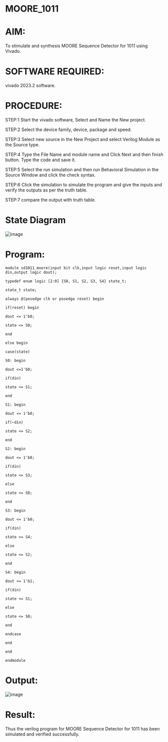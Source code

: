 # MOORE_1011
# AIM:
To stimulate and synthesis MOORE Sequence Detector for 1011 using Vivado.

# SOFTWARE REQUIRED:
vivado 2023.2 software.

# PROCEDURE:
STEP:1 Start the vivado software, Select and Name the New project.

STEP:2 Select the device family, device, package and speed.

STEP:3 Select new source in the New Project and select Verilog Module as the Source type.

STEP:4 Type the File Name and module name and Click Next and then finish button. Type the code and save it.

STEP:5 Select the run simulation and then run Behavioral Simulation in the Source Window and click the check syntax.

STEP:6 Click the simulation to simulate the program and give the inputs and verify the outputs as per the truth table.

STEP:7 compare the output with truth table.


# State Diagram
![image](https://github.com/RESMIRNAIR/MOORE_1011/assets/154305926/4c056127-254f-4b9a-88d1-5486b2577ba3)
# Program:
```
module sd1011_moore(input bit clk,input logic reset,input logic din,output logic dout);

typedef enum logic [2:0] {S0, S1, S2, S3, S4} state_t;

state_t state;

always @(posedge clk or posedge reset) begin

if(reset) begin

dout <= 1'b0;

state <= S0;

end

else begin

case(state)

S0: begin

dout <=1'b0;

if(din)

state <= S1;

end

S1: begin

dout <= 1'b0;

if(~din)

state <= S2;

end

S2: begin

dout <= 1'b0;

if(din)

state <= S3;

else

state <= S0;

end

S3: begin

dout <= 1'b0;

if(din)

state <= S4;

else

state <= S2;

end

S4: begin

dout <= 1'b1;

if(din)

state <= S1;

else

state <= S0;

end

endcase

end

end

endmodule
```
# Output:
![image](https://github.com/GauravSunehl/MOORE_1011/assets/166976407/9a9a1fee-961b-467b-97d8-5229ea20ead4)
# Result:
Thus the verilog program for MOORE Sequence Detector for 1011 has been simulated and verified successfully.


